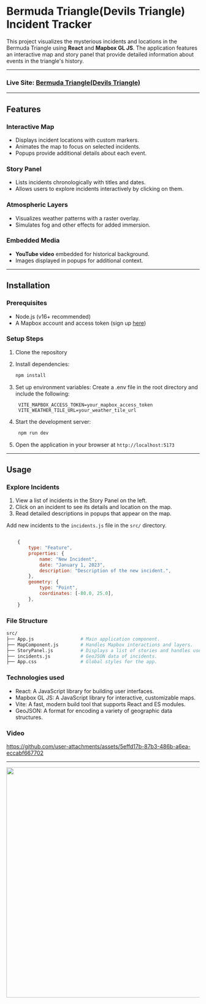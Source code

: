 # Bermuda Triangle(Devils Triangle) Incident Tracker

This project visualizes the mysterious incidents and locations in the Bermuda Triangle using **React** and **Mapbox GL JS**. The application features an interactive map and story panel that provide detailed information about events in the triangle's history.

---

### Live Site: [Bermuda Triangle(Devils Triangle)](https://devilstriangle.netlify.app/)

---

## Features

### Interactive Map

- Displays incident locations with custom markers.
- Animates the map to focus on selected incidents.
- Popups provide additional details about each event.

### Story Panel

- Lists incidents chronologically with titles and dates.
- Allows users to explore incidents interactively by clicking on them.

### Atmospheric Layers

- Visualizes weather patterns with a raster overlay.
- Simulates fog and other effects for added immersion.

### Embedded Media

- **YouTube video** embedded for historical background.
- Images displayed in popups for additional context.

---

## Installation

### Prerequisites

- Node.js (v16+ recommended)
- A Mapbox account and access token (sign up [here](https://www.mapbox.com/))

### Setup Steps

1. Clone the repository

2. Install dependencies:

   ```bash
   npm install
   ```

3. Set up environment variables: Create a .env file in the root directory and include the following:

   ```env
    VITE_MAPBOX_ACCESS_TOKEN=your_mapbox_access_token
    VITE_WEATHER_TILE_URL=your_weather_tile_url

   ```

4. Start the development server:

   ```bash
    npm run dev
   ```

5. Open the application in your browser at `http://localhost:5173`

---

## Usage

### Explore Incidents

1. View a list of incidents in the Story Panel on the left.
2. Click on an incident to see its details and location on the map.
3. Read detailed descriptions in popups that appear on the map.

Add new incidents to the `incidents.js` file in the `src/` directory.

```javascript

    {
        type: "Feature",
        properties: {
            name: "New Incident",
            date: "January 1, 2023",
            description: "Description of the new incident.",
        },
        geometry: {
            type: "Point",
            coordinates: [-80.0, 25.0],
        },
    }

```

### File Structure

```bash
src/
├── App.js                 # Main application component.
├── MapComponent.js        # Handles Mapbox interactions and layers.
├── StoryPanel.js          # Displays a list of stories and handles user
├── incidents.js           # GeoJSON data of incidents.
├── App.css                # Global styles for the app.
```

### Technologies used

- React: A JavaScript library for building user interfaces.
- Mapbox GL JS: A JavaScript library for interactive, customizable maps.
- Vite: A fast, modern build tool that supports React and ES modules.
- GeoJSON: A format for encoding a variety of geographic data structures.

### Video

https://github.com/user-attachments/assets/5effd17b-87b3-486b-a6ea-eccabf667702

---

[<img src="https://img.youtube.com/vi/AgMcqNnqatw/0.jpg" width="1050" height="600"
/>](https://www.youtube.com/embed/AgMcqNnqatw)
